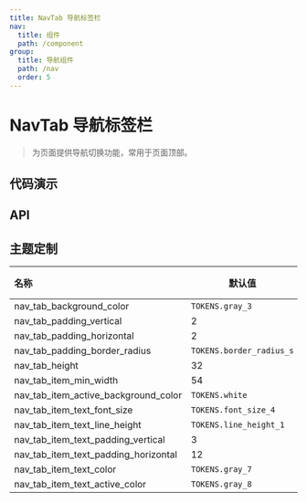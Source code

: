 ```yaml
---
title: NavTab 导航标签栏
nav:
  title: 组件
  path: /component
group:
  title: 导航组件
  path: /nav
  order: 5
---
```


# NavTab 导航标签栏

> 为页面提供导航切换功能，常用于页面顶部。

## 代码演示

<code src="./__fixtures__/basic.tsx"></code>

## API

## 主题定制

| 名称                                 | 默认值                   | 描述 |
| :----------------------------------- | ------------------------ | ---- |
| nav_tab_background_color             | `TOKENS.gray_3`          | -    |
| nav_tab_padding_vertical             | 2                        | -    |
| nav_tab_padding_horizontal           | 2                        | -    |
| nav_tab_padding_border_radius        | `TOKENS.border_radius_s` | -    |
| nav_tab_height                       | 32                       | -    |
| nav_tab_item_min_width               | 54                       | -    |
| nav_tab_item_active_background_color | `TOKENS.white`           | -    |
| nav_tab_item_text_font_size          | `TOKENS.font_size_4`     | -    |
| nav_tab_item_text_line_height        | `TOKENS.line_height_1`   | -    |
| nav_tab_item_text_padding_vertical   | 3                        | -    |
| nav_tab_item_text_padding_horizontal | 12                       | -    |
| nav_tab_item_text_color              | `TOKENS.gray_7`          | -    |
| nav_tab_item_text_active_color       | `TOKENS.gray_8`          | -    |
